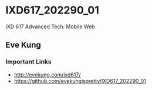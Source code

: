 # IXD617_202290_01
IXD 617 Advanced Tech: Mobile Web

## Eve Kung

### Important Links
- http://evekung.com/ixd617/
- https://github.com/evekungispretty/IXD617_202290_01
